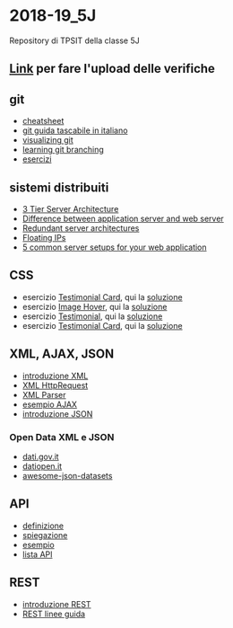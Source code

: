 # 2018-19_5J
Repository di TPSIT della classe 5J

## [Link](https://script.google.com/macros/s/AKfycbx3Mn36N3G4CfGV-ju_NDdMtc9tr9-tkwm4Md-Xrei6GoYffiAs/exec) **per fare l'upload delle verifiche**

## git
- [cheatsheet](https://zeroturnaround.com/wp-content/uploads/2016/02/Git-Cheat-Sheet-pdf-v2.png)
- [git guida tascabile in italiano](http://rogerdudler.github.io/git-guide/index.it.html)
- [visualizing git](http://git-school.github.io/visualizing-git/#free-remote)
- [learning git branching](https://learngitbranching.js.org)
- [esercizi](https://github.com/angelogalanti/2018-19_5J/blob/master/git/)

## sistemi distribuiti
- [3 Tier Server Architecture](https://www.researchgate.net/figure/A-Typical-3-Tier-Server-Architecture-Tier-1-Web-Server-Tier-2-Application-Server-Tier_fig1_221147997)
- [Difference between application server and web server](https://stackoverflow.com/questions/936197/what-is-the-difference-between-application-server-and-web-server)
- [Redundant server architectures](https://www.e2enetworks.com/help/knowledge-base/redundant-server-architectures-from-e2e-networks/)
- [Floating IPs](https://blog.digitalocean.com/floating-ips-start-architecting-your-applications-for-high-availability/)
- [5 common server setups for your web application](https://www.digitalocean.com/community/tutorials/5-common-server-setups-for-your-web-application)

## CSS
- esercizio [Testimonial Card](https://codepen.io/angelogalanti/pen/OaVdpZ), qui la [soluzione](https://codepen.io/angelogalanti/pen/vQBbMq)
- esercizio [Image Hover](https://codepen.io/angelogalanti/pen/vQGBwm), qui la [soluzione](https://codepen.io/angelogalanti/pen/pQJbOw)
- esercizio [Testimonial](https://codepen.io/angelogalanti/pen/aQWqWN), qui la [soluzione](https://codepen.io/angelogalanti/pen/pQRwed)
- esercizio [Testimonial Card](https://codepen.io/angelogalanti/pen/pQWqWE), qui la [soluzione](https://codepen.io/angelogalanti/pen/NEaeaq)

## XML, AJAX, JSON
- [introduzione XML](https://www.w3schools.com/xml/default.asp)
- [XML HttpRequest](https://www.w3schools.com/xml/xml_http.asp)
- [XML Parser](https://www.w3schools.com/xml/xml_parser.asp)
- [esempio AJAX](https://www.w3schools.com/xml/tryit.asp?filename=try_dom_xmlhttprequest_responsexml)
- [introduzione JSON](https://www.w3schools.com/js/js_json_intro.asp)

### Open Data XML e JSON
- [dati.gov.it](https://www.dati.gov.it/search/field_resources%253Afield_format/json-160/field_resources%253Afield_format/xml-203?query=)
- [datiopen.it](http://www.datiopen.it/it/opendata-per-tematica)
- [awesome-json-datasets](https://github.com/jdorfman/awesome-json-datasets)

## API
- [definizione](https://stackoverflow.com/questions/7440379/what-exactly-is-the-meaning-of-an-api)
- [spiegazione](https://medium.freecodecamp.org/what-is-an-api-in-english-please-b880a3214a82)
- [esempio](https://jsonplaceholder.typicode.com)
- [lista API](https://blog.rapidapi.com/most-popular-apis/)

## REST
- [introduzione REST](https://italiancoders.it/introduzione-a-rest/)
- [REST linee guida](https://italiancoders.it/rest-web-api-linee-guida/)